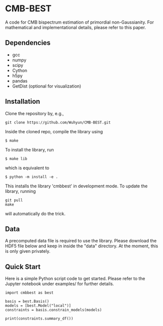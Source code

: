 # CMB-BEST
A code for CMB bispectrum estimation of primordial non-Gaussianity. For mathematical and implementational details, please refer to this paper.

## Dependencies

- gcc
- numpy
- scipy
- Cython
- h5py
- pandas
- GetDist (optional for visualization)


## Installation
Clone the repository by, e.g.,
```
git clone https://github.com/Wuhyun/CMB-BEST.git
```
Inside the cloned repo, compile the library using
```
$ make
```
To install the library, run
```
$ make lib
```
which is equivalent to 
```
$ python -m install -e .
``` 
 This installs the library 'cmbbest' in development mode. To update the library, running
 ```
 git pull
 make
 ```
 will automatically do the trick.


## Data

A precomputed data file is required to use the library. Please download the HDF5 file below and keep in inside the "data" directory. At the moment, this is only given privately.


## Quick Start

Here is a simple Python script code to get started. Please refer to the Jupyter notebook under examples/ for further details.
```
import cmbbest as best

basis = best.Basis()
models = [best.Model("local")]
constraints = basis.constrain_models(models)

print(constraints.summary_df())
```